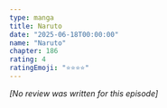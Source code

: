 ```yaml
---
type: manga
title: Naruto
date: "2025-06-18T00:00:00"
name: "Naruto"
chapter: 186
rating: 4
ratingEmoji: "⭐️⭐️⭐️⭐️"
---
```


_[No review was written for this episode]_